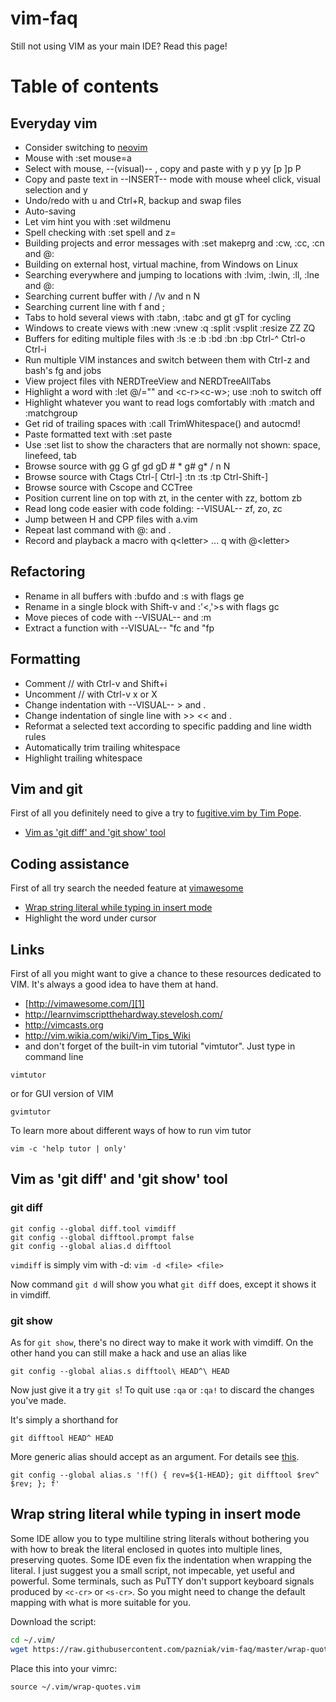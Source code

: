 # vim-faq

Still not using VIM as your main IDE? Read this page!

# Table of contents

## Everyday vim

 + Consider switching to [neovim](https://neovim.io/)
 + Mouse with :set mouse=a
 + Select with mouse, --(visual)-- , copy and paste with y p yy [p ]p P
 + Copy and paste text in --INSERT-- mode with mouse wheel click, visual selection and y
 + Undo/redo with u and Ctrl+R, backup and swap files
 + Auto-saving
 + Let vim hint you with :set wildmenu
 + Spell checking with :set spell and z=
 + Building projects and error messages with :set makeprg and :cw, :cc, :cn and @:
 + Building on external host, virtual machine, from Windows on Linux
 + Searching everywhere and jumping to locations with :lvim, :lwin, :ll, :lne and @:
 + Searching current buffer with / /\v and n N
 + Searching current line with f and ;
 + Tabs to hold several views with :tabn, :tabc and gt gT for cycling
 + Windows to create views with :new :vnew :q :split :vsplit :resize ZZ ZQ
 + Buffers for editing multiple files with :ls :e :b :bd :bn :bp Ctrl-^ Ctrl-o Ctrl-i
 + Run multiple VIM instances and switch between them with Ctrl-z and bash's fg and jobs
 + View project files vith NERDTreeView and NERDTreeAllTabs
 + Highlight a word with :let @/="" and \<c-r\>\<c-w\>; use :noh to switch off
 + Highlight whatever you want to read logs comfortably with :match and :matchgroup
 + Get rid of trailing spaces with :call TrimWhitespace() and autocmd!
 + Paste formatted text with :set paste
 + Use :set list to show the characters that are normally not shown: space, linefeed, tab
 + Browse source with gg G gf gd gD # * g# g\* / n N
 + Browse source with Ctags Ctrl-[ Ctrl-] :tn :ts :tp Ctrl-Shift-]
 + Browse source with Cscope and CCTree
 + Position current line on top with zt, in the center with zz, bottom zb
 + Read long code easier with code folding: --VISUAL-- zf, zo, zc
 + Jump between H and CPP files with a.vim
 + Repeat last command with @: and .
 + Record and playback a macro with q\<letter\> ... q with @\<letter\>
 
## Refactoring
 + Rename in all buffers with :bufdo and :s with flags ge
 + Rename in a single block with Shift-v and :'<,'>s with flags gc
 + Move pieces of code with --VISUAL-- and :m
 + Extract a function with --VISUAL-- "fc and "fp
 
## Formatting
 + Comment // with Ctrl-v and Shift+i
 + Uncomment // with Ctrl-v x or X
 + Change indentation with --VISUAL--  > and .
 + Change indentation of single line with >> << and .
 + Reformat a selected text according to specific padding and line width rules
 + Automatically trim trailing whitespace
 + Highlight trailing whitespace

## Vim and git

First of all you definitely need to give a try to [fugitive.vim by Tim Pope](https://github.com/tpope/vim-fugitive).

+ [Vim as 'git diff' and 'git show' tool](#vim-as-git-diff-and-git-show-tool)

## Coding assistance

First of all try search the needed feature at [vimawesome][1]

+ [Wrap string literal while typing in insert mode](#wrap-string-literal-while-typing-in-insert-mode)
+ Highlight the word under cursor

## Links

First of all you might want to give a chance to these resources dedicated to VIM. It's always a good idea to have them at hand.

+ [http://vimawesome.com/][1]
+ http://learnvimscriptthehardway.stevelosh.com/ 
+ http://vimcasts.org 
+ http://vim.wikia.com/wiki/Vim_Tips_Wiki 
+ and don't forget of the built-in vim tutorial "vimtutor". Just type in command line

```
vimtutor
```

or for GUI version of VIM

```
gvimtutor
```

To learn more about different ways of how to run vim tutor 

```
vim -c 'help tutor | only'
```

## Vim as 'git diff' and 'git show' tool
### git diff

```
git config --global diff.tool vimdiff
git config --global difftool.prompt false 
git config --global alias.d difftool
```

`vimdiff` is simply vim with -d: `vim -d <file> <file>`

Now command `git d` will show you what `git diff` does, except it shows it in vimdiff.

### git show

As for `git show`, there's no direct way to make it work with vimdiff.
On the other hand you can still make a hack and use an alias like

```
git config --global alias.s difftool\ HEAD^\ HEAD
```

Now just give it a try `git s`! To quit use `:qa` or `:qa!` to discard the changes you've made.

It's simply a shorthand for

```
git difftool HEAD^ HEAD
```

More generic alias should accept <revision> as an argument. For details see [this](http://jondavidjohn.com/git-aliases-parameters/).

```
git config --global alias.s '!f() { rev=${1-HEAD}; git difftool $rev^ $rev; }; f'
```

## Wrap string literal while typing in insert mode
Some IDE allow you to type multiline string literals without bothering you with how to break the literal enclosed in quotes into multiple lines, preserving quotes. Some IDE even fix the indentation when wrapping the literal. I just suggest you a small script, not impecable, yet useful and powerful. Some terminals, such as PuTTY don't support keyboard signals produced by `<c-cr>` or `<s-cr>`. So you might need to change the default mapping with what is more suitable for you.

Download the script:
```bash
cd ~/.vim/
wget https://raw.githubusercontent.com/pazniak/vim-faq/master/wrap-quotes.vim
```
Place this into your vimrc:
```vim
source ~/.vim/wrap-quotes.vim
```

[1]: http://vimawesome.com/

